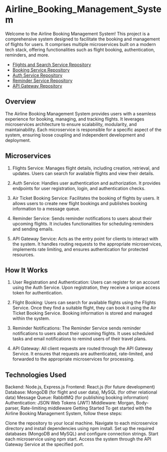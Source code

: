# Airline_Booking_Management_System

Welcome to the Airline Booking Management System! This project is a comprehensive system designed to facilitate the booking and management of flights for users. It comprises multiple microservices built on a modern tech stack, offering functionalities such as flight booking, authentication, reminders, and more.

- [Flights and Search Service Repository]([link-to-flights-and-search-repo](https://github.com/AmolDhawle/FlightsAndSearch))
- [Booking Service Repository]([link-to-booking-repo](https://github.com/AmolDhawle/AirTicketBookingService))
- [Auth Service Repository]([link-to-auth-repo](https://github.com/AmolDhawle/Auth_Service))
- [Reminder Service Repository]([link-to-reminder-repo](https://github.com/AmolDhawle/ReminderService))
- [API Gateway Repository]([link-to-api-gateway-repo](https://github.com/AmolDhawle/API_Gateway))


## Overview
The Airline Booking Management System provides users with a seamless experience for booking, managing, and tracking flights. It leverages microservices architecture to ensure scalability, modularity, and maintainability. Each microservice is responsible for a specific aspect of the system, ensuring loose coupling and independent development and deployment.

## Microservices
1. Flights Service: Manages flight details, including creation, retrieval, and updates. Users can search for available flights and view their details.

2. Auth Service: Handles user authentication and authorization. It provides endpoints for user registration, login, and authentication checks.

3. Air Ticket Booking Service: Facilitates the booking of flights by users. It allows users to create new flight bookings and publishes booking information to a message queue.

4. Reminder Service: Sends reminder notifications to users about their upcoming flights. It includes functionalities for scheduling reminders and sending emails.

5. API Gateway Service: Acts as the entry point for clients to interact with the system. It handles routing requests to the appropriate microservices, implements rate limiting, and ensures authentication for protected resources.

## How It Works
1. User Registration and Authentication: Users can register for an account using the Auth Service. Upon registration, they receive a unique access token for authentication.

2. Flight Booking: Users can search for available flights using the Flights Service. Once they find a suitable flight, they can book it using the Air Ticket Booking Service. Booking information is stored and managed within the system.

3. Reminder Notifications: The Reminder Service sends reminder notifications to users about their upcoming flights. It uses scheduled tasks and email notifications to remind users of their travel plans.

4. API Gateway: All client requests are routed through the API Gateway Service. It ensures that requests are authenticated, rate-limited, and forwarded to the appropriate microservices for processing.

## Technologies Used
Backend: Node.js, Express.js
Frontend: React.js (for future development)
Database: MongoDB (for flight and user data), MySQL (for other relational data)
Message Queue: RabbitMQ (for publishing booking information)
Authentication: JSON Web Tokens (JWT)
Middleware: Morgan, Body-parser, Rate-limiting middleware
Getting Started
To get started with the Airline Booking Management System, follow these steps:

Clone the repository to your local machine.
Navigate to each microservice directory and install dependencies using npm install.
Set up the required databases (MongoDB and MySQL) and configure connection strings.
Start each microservice using npm start.
Access the system through the API Gateway Service at the specified port.
